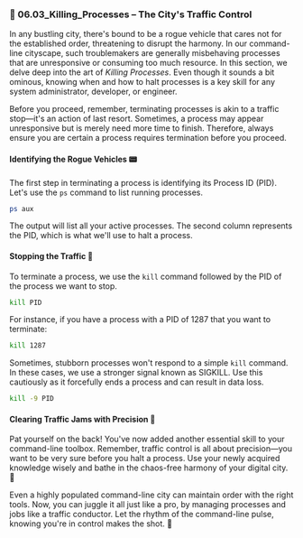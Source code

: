 ### 🛑 06.03_Killing_Processes – The City's Traffic Control 

In any bustling city, there's bound to be a rogue vehicle that cares not for the established order, threatening to disrupt the harmony. In our command-line cityscape, such troublemakers are generally misbehaving processes that are unresponsive or consuming too much resource. In this section, we delve deep into the art of *Killing Processes*. Even though it sounds a bit ominous, knowing when and how to halt processes is a key skill for any system administrator, developer, or engineer.

Before you proceed, remember, terminating processes is akin to a traffic stop—it's an action of last resort. Sometimes, a process may appear unresponsive but is merely need more time to finish. Therefore, always ensure you are certain a process requires termination before you proceed.

#### Identifying the Rogue Vehicles 📟

The first step in terminating a process is identifying its Process ID (PID). Let's use the `ps` command to list running processes.

```bash
ps aux
```

The output will list all your active processes. The second column represents the PID, which is what we'll use to halt a process.

#### Stopping the Traffic 🚦

To terminate a process, we use the `kill` command followed by the PID of the process we want to stop.

```bash
kill PID
```

For instance, if you have a process with a PID of 1287 that you want to terminate:

```bash
kill 1287
```

Sometimes, stubborn processes won't respond to a simple `kill` command. In these cases, we use a stronger signal known as SIGKILL. Use this cautiously as it forcefully ends a process and can result in data loss.

```bash
kill -9 PID
```

#### Clearing Traffic Jams with Precision 🎯

Pat yourself on the back! You've now added another essential skill to your command-line toolbox. Remember, traffic control is all about precision—you want to be very sure before you halt a process. Use your newly acquired knowledge wisely and bathe in the chaos-free harmony of your digital city. 🎉 

Even a highly populated command-line city can maintain order with the right tools. Now, you can juggle it all just like a pro, by managing processes and jobs like a traffic conductor. Let the rhythm of the command-line pulse, knowing you're in control makes the shot. 🎵